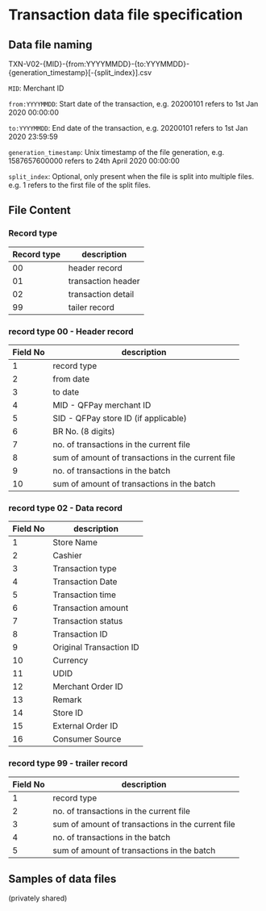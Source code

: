 # Transaction data file specification

## Data file naming
TXN-V02-{MID}-{from:YYYYMMDD}-{to:YYYMMDD}-{generation_timestamp}[-{split_index}].csv

`MID`: Merchant ID

`from:YYYYMMDD`: Start date of the transaction, e.g. 20200101 refers to 1st Jan 2020 00:00:00

`to:YYYYMMDD`: End date of the transaction, e.g. 20200101 refers to 1st Jan 2020 23:59:59

`generation_timestamp`: Unix timestamp of the file generation, e.g. 1587657600000 refers to 24th April 2020 00:00:00

`split_index`: Optional, only present when the file is split into multiple files. e.g. 1 refers to the first file of the split files.

## File Content

### Record type

| Record type | description        |
|-------------|--------------------|
| 00          | header record      |
| 01          | transaction header |
| 02          | transaction detail |
| 99          | tailer record      |

### record type 00 - Header record

| Field No | description                                         |
|----------|-----------------------------------------------------|
| 1        | record type                                         |
| 2        | from date                                           |
| 3        | to date                                             |
| 4        | MID - QFPay merchant ID                             |
| 5        | SID - QFPay store ID (if applicable)                               | 
| 6        | BR No. (8 digits)                                             |
| 7        | no. of transactions in the current file             |
| 8        | sum of amount of transactions in the current file   |
| 9        | no. of transactions in the batch                    |
| 10       | sum of amount of transactions in the batch          |

### record type 02 - Data record

| Field No | description             |
|----------|-------------------------|
| 1        | Store Name              |
| 2        | Cashier                 |
| 3        | Transaction type        |
| 4        | Transaction Date        |
| 5        | Transaction time        |
| 6        | Transaction amount      |
| 7        | Transaction status      |
| 8        | Transaction ID          |
| 9        | Original Transaction ID |
| 10       | Currency                |
| 11       | UDID                    |
| 12       | Merchant Order ID       |
| 13       | Remark                  |
| 14       | Store ID                |
| 15       | External Order ID       |
| 16       | Consumer Source         |



### record type 99 - trailer record

| Field No | description                                         |
|----------|-----------------------------------------------------|
| 1        | record type                                         |
| 2        | no. of transactions in the current file             |
| 3        | sum of amount of transactions in the current file   |
| 4        | no. of transactions in the batch                    |
| 5        | sum of amount of transactions in the batch          |

## Samples of data files
(privately shared)